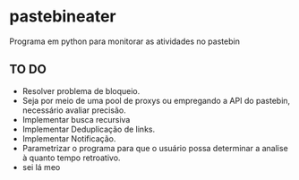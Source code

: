 # pastebineater
Programa em python para monitorar as atividades no pastebin

## TO DO 
- Resolver problema de bloqueio.
 - Seja por meio de uma pool de proxys ou empregando a API do pastebin, necessário avaliar precisão.
- Implementar busca recursiva
- Implementar Deduplicação de links. 
- Implementar Notificação. 
- Parametrizar o programa para que o usuário possa determinar a analise à quanto tempo retroativo. 
- sei lá meo
